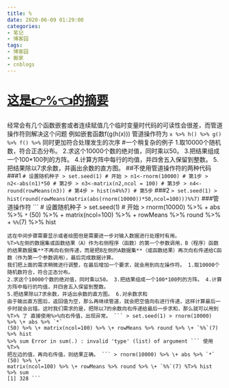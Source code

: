 ```yaml
---
title: %
date: 2020-06-09 01:29:00
categories:
- 笔记
- 博客园
tags:
- 博客园
- 搬家
- cnblogs
---
```

# [这是👉%👈的摘要](../../../../2020/06/09/cnblog_13070518/)
<!--more-->
经常会有几个函数嵌套或者连续赋值几个临时变量时代码的可读性会很差，而管道操作符则解决这个问题 例如嵌套函数f(g(h(x))) 管道操作符为 ``` x
%>% h() %>% g() %>% f() %>% ``` 同时更加符合处理发生的次序 #一个稍复杂的例子 1.取10000个随机数，符合正态分布。
2.求这个10000个数的绝对值，同时乘以50。 3.把结果组成一个100*100列的方阵。 4.计算方阵中每行的均值，并四舍五入保留到整数。
5.把结果除以7求余数，并画出余数的直方图。 ##不使用管道操作符的两种代码 ###1 ``` # 设置随机种子 > set.seed(1) # 开始 >
n1<-rnorm(10000) # 第1步 > n2<-abs(n1)*50 # 第2步 > n3<-matrix(n2,ncol = 100) #
第3步 > n4<-round(rowMeans(n3)) # 第4步 > hist(n4%%7) # 第5步 ``` ###2 ``` >
set.seed(1) > hist(round(rowMeans(matrix(abs(rnorm(10000))*50,ncol=100)))%%7)
``` ###管道操作符 ``` # 设置随机种子 > set.seed(1) # 开始 > rnorm(10000) %>% \+ abs %>% `*`
(50) %>% \+ matrix(ncol=100) %>% \+ rowMeans %>% round %>% \+ `%%`(7) %>% hist
``` # %T%运算符 x %T% f()返回x本身而不是用f()修改后的返回值f(x)，
这在中间步骤需要显示或者绘图但是需要进一步对输入数据进行处理时有用。
%T>%左侧的数据集或函数结果（A）作为右侧程序（函数）的第一个参数调用，B（程序）函数的结果数据集**不再向右侧传递，而是把B左侧的A数据集**（或函数结果）再次向右传递给C函数（作为第一个参数调用），最后完成数据计算。
我们把上面的需求稍微进行调整，在最后增加一个要求，就会用到向左操作符。 1.取10000个随机数符合，符合正态分布。
2.求这个10000个数的绝对值，同时乘以50。 3.把结果组成一个100*100列的方阵。 4.计算方阵中每行的均值，并四舍五入保留到整数。
5.把结果除以7求余数，并话出余数的直方图。 6.对余数求和
由于输出直方图后，返回值为空，那么再继续管道，就会把空值向右进行传递，这样计算最后一步时就会出错。这时我们需求的是，把除以7的余数向右传递给最后一步求和，那么就可以用到
%T>% 了 直接使用%>%向右传值，出现异常。 ``` > set.seed(1) > rnorm(10000) %>% \+ abs %>% `*`
(50) %>% \+ matrix(ncol=100) %>% \+ rowMeans %>% round %>% \+ `%%`(7) %>% hist
%>% sum Error in sum(.) : invalid 'type' (list) of argument ``` 使用 %T>%
把左边的值，再向右传值，则结果正确。 ``` > rnorm(10000) %>% \+ abs %>% `*` (50) %>% \+
matrix(ncol=100) %>% \+ rowMeans %>% round %>% \+ `%%`(7) %T>% hist %>% sum
[1] 328 ```


